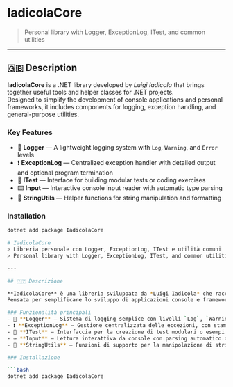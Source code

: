 # IadicolaCore  
> Personal library with Logger, ExceptionLog, ITest, and common utilities

---

## 🇬🇧 Description

**IadicolaCore** is a .NET library developed by *Luigi Iadicola* that brings together useful tools and helper classes for .NET projects.  
Designed to simplify the development of console applications and personal frameworks, it includes components for logging, exception handling, and general-purpose utilities.

### Key Features
- 🧾 **Logger** — A lightweight logging system with `Log`, `Warning`, and `Error` levels  
- ❗ **ExceptionLog** — Centralized exception handler with detailed output and optional program termination  
- 🧩 **ITest** — Interface for building modular tests or coding exercises  
- ⌨️ **Input** — Interactive console input reader with automatic type parsing  
- 🧮 **StringUtils** — Helper functions for string manipulation and formatting

### Installation

```bash
dotnet add package IadicolaCore

# IadicolaCore  
> Libreria personale con Logger, ExceptionLog, ITest e utilità comuni  
> Personal library with Logger, ExceptionLog, ITest, and common utilities

---

## 🇮🇹 Descrizione

**IadicolaCore** è una libreria sviluppata da *Luigi Iadicola* che raccoglie strumenti e classi di utilità per progetti .NET.  
Pensata per semplificare lo sviluppo di applicazioni console e framework personali, include componenti per logging, gestione eccezioni e utilità di base.

### Funzionalità principali
- 🧾 **Logger** — Sistema di logging semplice con livelli `Log`, `Warning`, `Error`
- ❗ **ExceptionLog** — Gestione centralizzata delle eccezioni, con stampa dettagliata e uscita opzionale dal programma
- 🧩 **ITest** — Interfaccia per la creazione di test modulari o esempi di esercizi
- ⌨️ **Input** — Lettura interattiva da console con parsing automatico del tipo
- 🧮 **StringUtils** — Funzioni di supporto per la manipolazione di stringhe

### Installazione

```bash
dotnet add package IadicolaCore
